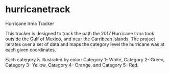 # hurricanetrack
Hurricane Irma Tracker 

This tracker is designed to track the path the 2017 Hurricane Irma took outside the Gulf of Mexico, and near the Carribean Islands. The project iterates over a set of data and maps the category level the hurricane was at each given coordinates. 

Each category is illustrated by color: Category 1- White, Category 2- Green, Category 3- Yellow, Category 4- Orange, and Category 5- Red.
